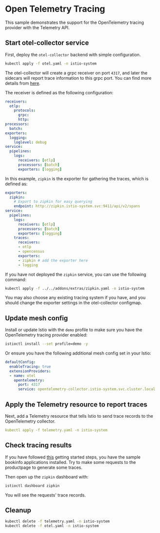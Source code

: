 # Open Telemetry Tracing

This sample demonstrates the support for the OpenTelemetry tracing provider with the Telemetry API.

## Start otel-collector service

First, deploy the `otel-collector` backend with simple configuration.

```bash
kubectl apply -f otel.yaml -n istio-system
```

The otel-collector will create a grpc receiver on port `4317`, and later the sidecars will report trace information to this grpc port. You can find more details from [here](https://github.com/open-telemetry/opentelemetry-collector).

The receiver is defined as the following configuration:

```yaml
receivers:
  otlp:
    protocols:
      grpc:
      http:
processors:
  batch:
exporters:
  logging:
    loglevel: debug
service:
  pipelines:
    logs:
      receivers: [otlp]
      processors: [batch]
      exporters: [logging]
```

In this example, `zipkin` is the exporter for gathering the traces, which is defined as:

```yaml
exporters:
  zipkin:
    # Export to zipkin for easy querying
    endpoint: http://zipkin.istio-system.svc:9411/api/v2/spans
service:
  pipelines:
    logs:
      receivers: [otlp]
      processors: [batch]
      exporters: [logging]
    traces:
      receivers:
      - otlp
      - opencensus
      exporters:
      - zipkin # add the exporter here
      - logging
```

If you have not deployed the `zipkin` service, you can use the following command:

```bash
kubectl apply -f ../../addons/extras/zipkin.yaml -n istio-system
```

You may also choose any existing tracing system if you have, and you should change the exporter settings in the otel-collector configmap.

## Update mesh config

Install or update Istio with the `demo` profile to make sure you have the OpenTelemetry tracing provider enabled:

```bash
istioctl install --set profile=demo -y
```

Or ensure you have the following additional mesh config set in your Istio:

```yaml
defaultConfig:
  enableTracing: true
  extensionProviders:
  - name: otel
    opentelemetry:
      port: 4317
      service: opentelemetry-collector.istio-system.svc.cluster.local
```

## Apply the Telemetry resource to report traces

Next, add a Telemetry resource that tells Istio to send trace records to the OpenTelemetry collector.

```yaml
kubectl apply -f telemetry.yaml -n istio-system
```

## Check tracing results

If you have followed [this](https://istio.io/latest/docs/setup/getting-started/) getting started steps, you have the sample bookinfo applications installed. Try to make some requests to the productpage to generate some traces.

Then open up the `zipkin` dashboard with:

```bash
istioctl dashboard zipkin
```

You will see the requests' trace records.

## Cleanup

```bash
kubectl delete -f telemetry.yaml -n istio-system
kubectl delete -f otel.yaml -n istio-system
```
